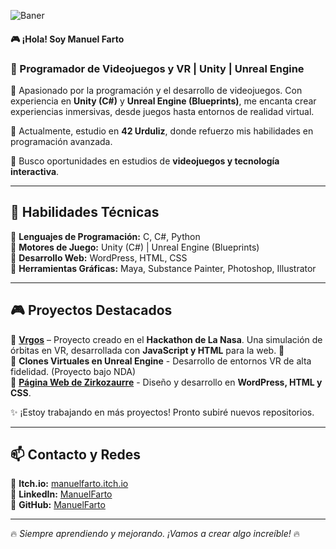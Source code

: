 ![Baner](https://github.com/user-attachments/assets/621265cf-e650-4d50-91cc-47c9bf87c7f3)
#### 🎮 ¡Hola! Soy Manuel Farto  
### 🚀 Programador de Videojuegos y VR | Unity | Unreal Engine  

🔹 Apasionado por la programación y el desarrollo de videojuegos. Con experiencia en **Unity (C#)** y **Unreal Engine (Blueprints)**, me encanta crear experiencias inmersivas, desde juegos hasta entornos de realidad virtual.  

🔹 Actualmente, estudio en **42 Urduliz**, donde refuerzo mis habilidades en programación avanzada.  

🔹 Busco oportunidades en estudios de **videojuegos y tecnología interactiva**.  

---

## 🚀 **Habilidades Técnicas**  
🔹 **Lenguajes de Programación:** C, C#, Python  
🔹 **Motores de Juego:** Unity (C#) | Unreal Engine (Blueprints)  
🔹 **Desarrollo Web:** WordPress, HTML, CSS  
🔹 **Herramientas Gráficas:** Maya, Substance Painter, Photoshop, Illustrator  

---

## 🎮 **Proyectos Destacados**  

🔹 **[Vrgos](https://manuelfarto.github.io/Vrgos/)** – Proyecto creado en el **Hackathon de La Nasa**. Una simulación de órbitas en VR, desarrollada con **JavaScript y HTML** para la web. 🚀  
🔹 **Clones Virtuales en Unreal Engine** - Desarrollo de entornos VR de alta fidelidad. (Proyecto bajo NDA)  
🔹 **[Página Web de Zirkozaurre](https://zirkozaurre.com/)** - Diseño y desarrollo en **WordPress, HTML y CSS**.  

✨ ¡Estoy trabajando en más proyectos! Pronto subiré nuevos repositorios.  

---

## 📫 **Contacto y Redes**  
🔹 **Itch.io:** [manuelfarto.itch.io](https://manuelfarto.itch.io/)  
🔹 **LinkedIn:** [ManuelFarto](https://www.linkedin.com/in/manuel-farto-gayoso-756314254/)   
🔹 **GitHub:** [ManuelFarto](https://github.com/ManuelFarto)  

---

🔥 *Siempre aprendiendo y mejorando. ¡Vamos a crear algo increíble!* 🔥  
